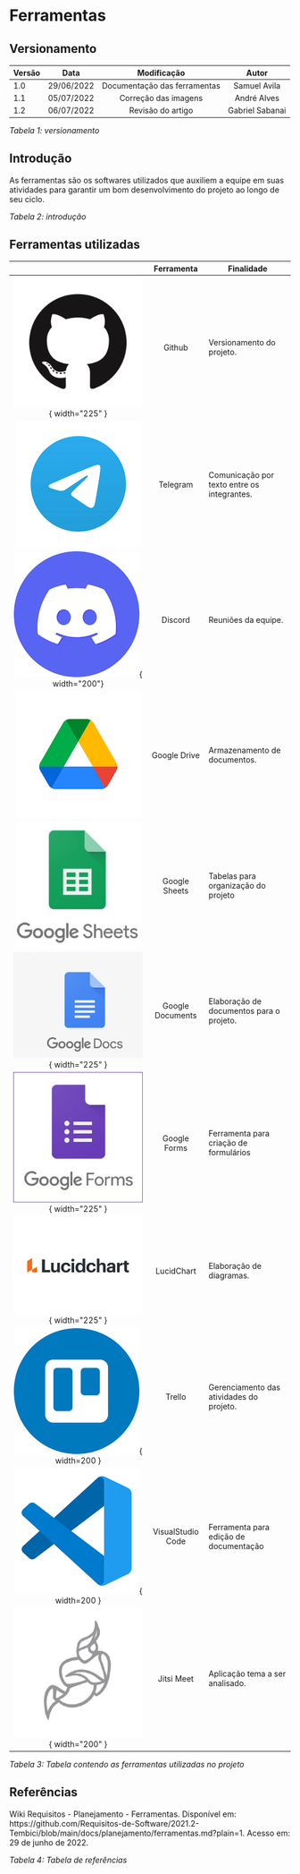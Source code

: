 # Ferramentas

## Versionamento

| Versão | Data       |         Modificação          |    Autor     |
| ------ | ---------- | :--------------------------: | :----------: |
| 1.0    | 29/06/2022 | Documentação das ferramentas | Samuel Avila |
| 1.1    | 05/07/2022 | Correção das imagens         | André Alves  |
| 1.2    | 06/07/2022 | Revisão do artigo | Gabriel Sabanai |


_Tabela 1: versionamento_

## Introdução

<p> As ferramentas são os softwares utilizados que auxiliem a equipe em suas atividades para garantir um bom desenvolvimento do projeto ao longo de seu ciclo.</p>

_Tabela 2: introdução_

## Ferramentas utilizadas

|                                                   |    Ferramenta     | Finalidade                                  |
| :-----------------------------------------------: | :---------------: | ------------------------------------------- |
| ![Github](../assets/icons/githubicon.png){ width="225" }     |      Github       | Versionamento do projeto.|
| ![Telegram](../assets/icons/telegramicon.png)     |     Telegram      | Comunicação por texto entre os integrantes. |
| ![Discord](../assets/icons/discordicon.png){ width="200"}       |      Discord      | Reuniões da equipe.                         |
| ![Google Drive](../assets/icons/driveicon.png)    |   Google Drive    | Armazenamento de documentos.                |
| ![Google Sheets](../assets/icons/googlesheetsicon.jpg)  |   Google Sheets   | Tabelas para organização do projeto         |
| ![Google Documents](../assets/icons/docsicon.png){ width="225" } | Google Documents  | Elaboração de documentos para o projeto.    |
| ![Google Forms](../assets/icons/googleforms.JPG){ width="225" }  |   Google Forms    | Ferramenta para criação de formulários      |
| ![LucidChart](../assets/icons/lucidcharticon.png){ width="225" } |    LucidChart     | Elaboração de diagramas.                    |
|     ![Trello](../assets/icons/trelloicon.png){ width=200 }       |      Trello       | Gerenciamento das atividades do projeto.    |
|     ![VsCode](../assets/icons/vscodeicon.png){ width=200 }       | VisualStudio Code | Ferramenta para edição de documentação      |
|     ![Jitsi](../assets/icons/jitsiicon.png){ width="200" }      |    Jitsi Meet     | Aplicação tema a ser analisado.             |

_Tabela 3: Tabela contendo as ferramentas utilizadas no projeto_

## Referências

<p>Wiki Requisitos - Planejamento - Ferramentas. Disponível em: https://github.com/Requisitos-de-Software/2021.2-Tembici/blob/main/docs/planejamento/ferramentas.md?plain=1. Acesso em: 29 de junho de 2022.</p>

_Tabela 4: Tabela de referências_
